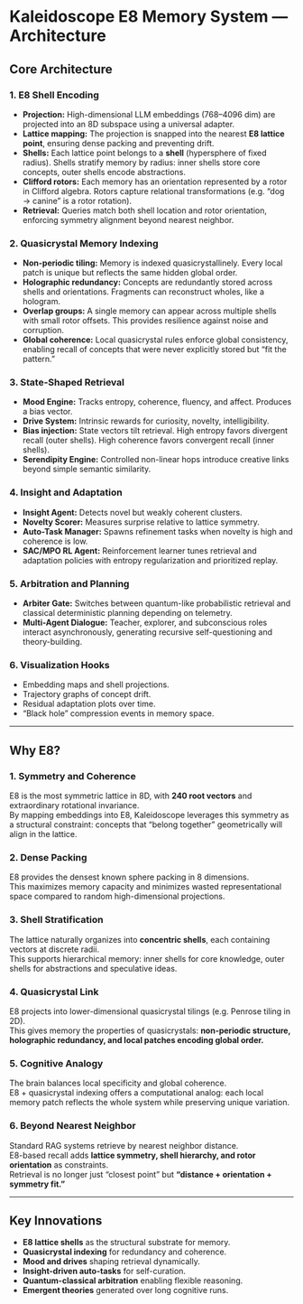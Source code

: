# Kaleidoscope E8 Memory System — Architecture

## Core Architecture

### 1. E8 Shell Encoding
- **Projection:** High-dimensional LLM embeddings (768–4096 dim) are projected into an 8D subspace using a universal adapter.  
- **Lattice mapping:** The projection is snapped into the nearest **E8 lattice point**, ensuring dense packing and preventing drift.  
- **Shells:** Each lattice point belongs to a **shell** (hypersphere of fixed radius). Shells stratify memory by radius: inner shells store core concepts, outer shells encode abstractions.  
- **Clifford rotors:** Each memory has an orientation represented by a rotor in Clifford algebra. Rotors capture relational transformations (e.g. “dog → canine” is a rotor rotation).  
- **Retrieval:** Queries match both shell location and rotor orientation, enforcing symmetry alignment beyond nearest neighbor.

### 2. Quasicrystal Memory Indexing
- **Non-periodic tiling:** Memory is indexed quasicrystallinely. Every local patch is unique but reflects the same hidden global order.  
- **Holographic redundancy:** Concepts are redundantly stored across shells and orientations. Fragments can reconstruct wholes, like a hologram.  
- **Overlap groups:** A single memory can appear across multiple shells with small rotor offsets. This provides resilience against noise and corruption.  
- **Global coherence:** Local quasicrystal rules enforce global consistency, enabling recall of concepts that were never explicitly stored but “fit the pattern.”

### 3. State-Shaped Retrieval
- **Mood Engine:** Tracks entropy, coherence, fluency, and affect. Produces a bias vector.  
- **Drive System:** Intrinsic rewards for curiosity, novelty, intelligibility.  
- **Bias injection:** State vectors tilt retrieval. High entropy favors divergent recall (outer shells). High coherence favors convergent recall (inner shells).  
- **Serendipity Engine:** Controlled non-linear hops introduce creative links beyond simple semantic similarity.

### 4. Insight and Adaptation
- **Insight Agent:** Detects novel but weakly coherent clusters.  
- **Novelty Scorer:** Measures surprise relative to lattice symmetry.  
- **Auto-Task Manager:** Spawns refinement tasks when novelty is high and coherence is low.  
- **SAC/MPO RL Agent:** Reinforcement learner tunes retrieval and adaptation policies with entropy regularization and prioritized replay.

### 5. Arbitration and Planning
- **Arbiter Gate:** Switches between quantum-like probabilistic retrieval and classical deterministic planning depending on telemetry.  
- **Multi-Agent Dialogue:** Teacher, explorer, and subconscious roles interact asynchronously, generating recursive self-questioning and theory-building.

### 6. Visualization Hooks
- Embedding maps and shell projections.  
- Trajectory graphs of concept drift.  
- Residual adaptation plots over time.  
- “Black hole” compression events in memory space.  

---

## Why E8?

### 1. Symmetry and Coherence
E8 is the most symmetric lattice in 8D, with **240 root vectors** and extraordinary rotational invariance.  
By mapping embeddings into E8, Kaleidoscope leverages this symmetry as a structural constraint: concepts that “belong together” geometrically will align in the lattice.

### 2. Dense Packing
E8 provides the densest known sphere packing in 8 dimensions.  
This maximizes memory capacity and minimizes wasted representational space compared to random high-dimensional projections.

### 3. Shell Stratification
The lattice naturally organizes into **concentric shells**, each containing vectors at discrete radii.  
This supports hierarchical memory: inner shells for core knowledge, outer shells for abstractions and speculative ideas.

### 4. Quasicrystal Link
E8 projects into lower-dimensional quasicrystal tilings (e.g. Penrose tiling in 2D).  
This gives memory the properties of quasicrystals: **non-periodic structure, holographic redundancy, and local patches encoding global order.**

### 5. Cognitive Analogy
The brain balances local specificity and global coherence.  
E8 + quasicrystal indexing offers a computational analog: each local memory patch reflects the whole system while preserving unique variation.

### 6. Beyond Nearest Neighbor
Standard RAG systems retrieve by nearest neighbor distance.  
E8-based recall adds **lattice symmetry, shell hierarchy, and rotor orientation** as constraints.  
Retrieval is no longer just “closest point” but **“distance + orientation + symmetry fit.”**

---

## Key Innovations
- **E8 lattice shells** as the structural substrate for memory.  
- **Quasicrystal indexing** for redundancy and coherence.  
- **Mood and drives** shaping retrieval dynamically.  
- **Insight-driven auto-tasks** for self-curation.  
- **Quantum-classical arbitration** enabling flexible reasoning.  
- **Emergent theories** generated over long cognitive runs.  
